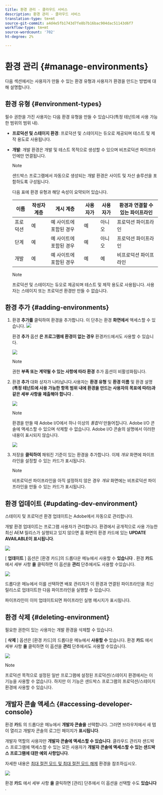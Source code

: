 ```yaml
---
title: 환경 관리 - 클라우드 서비스
description: 환경 관리 - 클라우드 서비스
translation-type: tm+mt
source-git-commit: a4d4e5fb1743d7fe8b7b16bac904dac51143d6f7
workflow-type: tm+mt
source-wordcount: '702'
ht-degree: 2%

---
```



# 환경 관리 {#manage-environments}

다음 섹션에서는 사용자가 만들 수 있는 환경 유형과 사용자가 환경을 만드는 방법에 대해 설명합니다.

## 환경 유형 {#environment-types}

필수 권한을 가진 사용자는 다음 환경 유형을 만들 수 있습니다(특정 테넌트에 사용 가능한 범위의 범위 내).

* **프로덕션 및 스테이지 환경**:
프로덕션 및 스테이지는 듀오로 제공되며 테스트 및 제작 용도로 사용됩니다.

* **개발**: 개발 환경은 개발 및 테스트 목적으로 생성할 수 있으며 비프로덕션 파이프라인에만 연결됩니다.

   >[!NOTE]
   >샌드박스 프로그램에서 자동으로 생성되는 개발 환경은 사이트 및 자산 솔루션을 포함하도록 구성됩니다.

   다음 표에 환경 유형과 해당 속성이 요약되어 있습니다.

   | 이름 | 작성자 계층 | 게시 계층 | 사용자가 | 사용자가 | 환경과 연결할 수 있는 파이프라인 |
   |--- |--- |--- |--- |---|---|
   | 프로덕션 | 예 | 예 사이트에 포함된 경우 | 예 | 아니오 | 프로덕션 파이프라인 |
   | 단계 | 예 | 예 사이트에 포함된 경우 | 예 | 아니오 | 프로덕션 파이프라인 |
   | 개발 | 예 | 예 사이트에 포함된 경우 | 예 | 예 | 비프로덕션 파이프라인 |

   >[!NOTE]
   >프로덕션 및 스테이지는 듀오로 제공되며 테스트 및 제작 용도로 사용됩니다.  사용자는 스테이지 또는 프로덕션 환경만 만들 수 없습니다.

## 환경 추가 {#adding-environments}


1. 환경 **추가를** 클릭하여 환경을 추가합니다. 이 단추는 환경 **화면에서** 액세스할 수 있습니다.
   ![](assets/no-environment-2.png)


   환경 **추가** 옵션 **은 프로그램에 환경이 없는 경우** 환경카드에서도 사용할 수 있습니다.

   ![](assets/no-environments.png)

   >[!NOTE]
   >권한 **부족 또는 계약될 수 있는 사항에 따라 환경** 추가 옵션이 비활성화됩니다.

1. 환경 **추가** 대화 상자가 나타납니다.사용자는 **환경 유형** 및 **환경 이름** 및 환경 설명 **(특정 테넌트에 사용 가능한 항목 범위 내에 환경을 만드는 사용자의 목표에 따라)과 같은 세부 사항을 제출해야 합니다** .

   ![](assets/add-environment2.png)

   >[!NOTE]
   >환경을 만들 때 Adobe I/O에서 하나 이상의 *통합이* 만들어집니다. Adobe I/O 콘솔에 액세스할 수 있으며 삭제할 수 없습니다. Adobe I/O 콘솔의 설명에서 이러한 내용이 표시되지 않습니다.

   ![](assets/add-environment-image1.png)

1. 저장을 **클릭하여** 채워진 기준이 있는 환경을 추가합니다.  이제 *개요* 화면에 파이프라인을 설정할 수 있는 카드가 표시됩니다.

   >[!NOTE]
   >비프로덕션 파이프라인을 아직 설정하지 않은 경우 *개요* 화면에는 비프로덕션 파이프라인을 만들 수 있는 카드가 표시됩니다.

## 환경 업데이트 {#updating-dev-environment}

스테이지 및 프로덕션 환경 업데이트는 Adobe에서 자동으로 관리합니다.

개발 환경 업데이트는 프로그램 사용자가 관리합니다. 환경에서 공개적으로 사용 가능한 최신 AEM 릴리스가 실행되고 있지 않으면 홈 화면의 환경 카드에 있는 **UPDATE AVAILABLE이 표시됩니다**.

![](assets/manage-environments2.png)


[ **업데이트** ] 옵션은 [환경 카드]의 드롭다운 메뉴에서 사용할 수 **있습니다** .
환경 **카드** 에서 세부 사항 **을** 클릭하면 이 옵션을 **관리** 단추에서도 사용할 수있습니다.

![](assets/update-environment2.png)

드롭다운 메뉴에서 이를 선택하면 배포 관리자가 이 환경과 연결된 파이프라인을 최신 릴리스로 업데이트한 다음 파이프라인을 실행할 수 있습니다.

파이프라인이 이미 업데이트되면 파이프라인 실행 메시지가 표시됩니다.

## 환경 삭제 {#deleting-environment}

필요한 권한이 있는 사용자는 개발 환경을 삭제할 수 있습니다.

[ **삭제** ] 옵션은 [환경 카드]의 드롭다운 메뉴에서 **사용할 수** 있습니다.
환경 **카드** 에서 세부 사항 **을** 클릭하면 이 옵션을 **관리** 단추에서도 사용할 수있습니다.

![](assets/deleting-environment1.png)

>[!NOTE]
프로덕션 목적으로 설정된 일반 프로그램에 설정된 프로덕션/스테이지 환경에서는 이 기능을 사용할 수 없습니다. 하지만 이 기능은 샌드박스 프로그램의 프로덕션/스테이지 환경에 사용할 수 있습니다.

## 개발자 콘솔 액세스 {#accessing-developer-console}

환경 **카드** 의 드롭다운 메뉴에서 **개발자 콘솔을** 선택합니다. 그러면 브라우저에서 새 탭이 열리고 개발자 콘솔의 로그인 페이지가 **표시됩니다**.

개발자 역할의 사용자만 **개발자 콘솔에 액세스할 수 있습니다**. 클라우드 관리자 샌드박스 프로그램에 액세스할 수 있는 모든 사용자가 **개발자 콘솔에 액세스할 수 있는 샌드박스 프로그램에 대한 예외 사항입니다**.

자세한 내용은 [최대 절전 모드 및 최대 절전 모드 해제](https://docs.adobe.com/content/help/en/experience-manager-cloud-service/onboarding/getting-access/cloud-service-programs/sandbox-programs.html#hibernating-introduction) 환경을 참조하십시오.


![](assets/dev-console1.png)

환경 **카드** 에서 세부 사항 **을** 클릭하면 [관리] 단추에서 이 옵션을 선택할 수도 **있습니다** .


